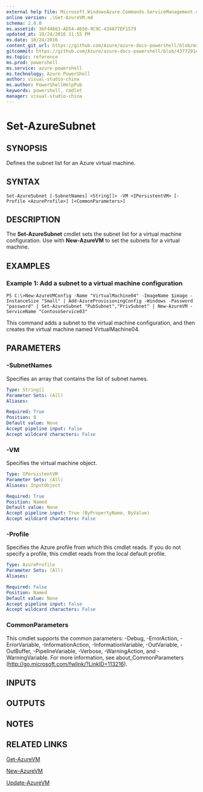 ```yaml
---
external help file: Microsoft.WindowsAzure.Commands.ServiceManagement.dll-Help.xml
online version: .\Get-AzureVM.md
schema: 2.0.0
ms.assetid: 36F44663-AD54-4650-9C9C-434A77EF1579
updated_at: 10/24/2016 11:55 PM
ms.date: 10/24/2016
content_git_url: https://github.com/Azure/azure-docs-powershell/blob/master/azureps-cmdlets-docs/ServiceManagement/Azure.Service/v0.9.8/Set-AzureSubnet.md
gitcommit: https://github.com/Azure/azure-docs-powershell/blob/4377291ee360e58e2c1c5d644155daf6a0279055/azureps-cmdlets-docs/ServiceManagement/Azure.Service/v0.9.8/Set-AzureSubnet.md
ms.topic: reference
ms.prod: powershell
ms.service: azure-powershell
ms.technology: Azure PowerShell
author: visual-studio-china
ms.author: PowerShellHelpPub
keywords: powershell, cmdlet
manager: visual-studio-china
---
```


# Set-AzureSubnet

## SYNOPSIS
Defines the subnet list for an Azure virtual machine.

## SYNTAX

```
Set-AzureSubnet [-SubnetNames] <String[]> -VM <IPersistentVM> [-Profile <AzureProfile>] [<CommonParameters>]
```

## DESCRIPTION
The **Set-AzureSubnet** cmdlet sets the subnet list for a virtual machine configuration.
Use with **New-AzureVM** to set the subnets for a virtual machine.

## EXAMPLES

### Example 1: Add a subnet to a virtual machine configuration
```
PS C:\>New-AzureVMConfig -Name "VirtualMachine04" -ImageName $image -InstanceSize "Small" | Add-AzureProvisioningConfig -Windows -Password "password" | Set-AzureSubnet "PubSubnet","PrivSubnet" | New-AzureVM -ServiceName "ContosoService03"
```

This command adds a subnet to the virtual machine configuration, and then creates the virtual machine named VirtualMachine04.

## PARAMETERS

### -SubnetNames
Specifies an array that contains the list of subnet names.

```yaml
Type: String[]
Parameter Sets: (All)
Aliases: 

Required: True
Position: 0
Default value: None
Accept pipeline input: False
Accept wildcard characters: False
```

### -VM
Specifies the virtual machine object.

```yaml
Type: IPersistentVM
Parameter Sets: (All)
Aliases: InputObject

Required: True
Position: Named
Default value: None
Accept pipeline input: True (ByPropertyName, ByValue)
Accept wildcard characters: False
```

### -Profile
Specifies the Azure profile from which this cmdlet reads.
If you do not specify a profile, this cmdlet reads from the local default profile.

```yaml
Type: AzureProfile
Parameter Sets: (All)
Aliases: 

Required: False
Position: Named
Default value: None
Accept pipeline input: False
Accept wildcard characters: False
```

### CommonParameters
This cmdlet supports the common parameters: -Debug, -ErrorAction, -ErrorVariable, -InformationAction, -InformationVariable, -OutVariable, -OutBuffer, -PipelineVariable, -Verbose, -WarningAction, and -WarningVariable. For more information, see about_CommonParameters (http://go.microsoft.com/fwlink/?LinkID=113216).

## INPUTS

## OUTPUTS

## NOTES

## RELATED LINKS

[Get-AzureVM](xref:ServiceManagement/Azure.Service/v0.9.8/Get-AzureVM.md)

[New-AzureVM](xref:ServiceManagement/Azure.Service/v0.9.8/New-AzureVM.md)

[Update-AzureVM](xref:ServiceManagement/Azure.Service/v0.9.8/Update-AzureVM.md)


